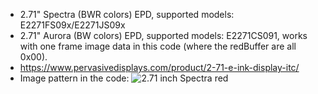 * 2.71" Spectra (BWR colors) EPD, supported models: E2271FS09x/E2271JS09x
* 2.71" Aurora (BW colors) EPD, supported models: E2271CS091, works with one frame image data in this code (where the redBuffer are all 0x00).
* https://www.pervasivedisplays.com/product/2-71-e-ink-display-itc/
* Image pattern in the code:
	![2.71 inch Spectra red](https://github.com/PervasiveDisplays/ePaper_PervasiveDisplays/blob/master/2.71_BWR/271_264x176_BWR.bmp)